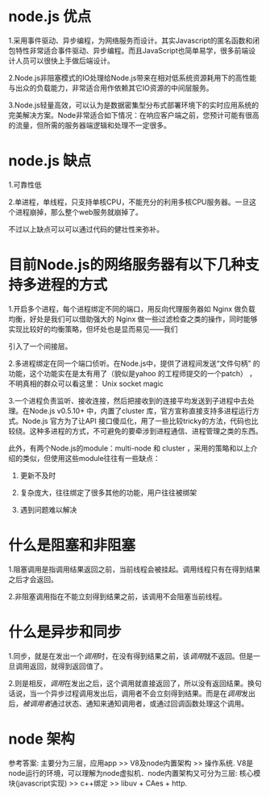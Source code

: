 # node.js 优点

1.采用事件驱动、异步编程，为网络服务而设计。其实Javascript的匿名函数和闭包特性非常适合事件驱动、异步编程。而且JavaScript也简单易学，很多前端设计人员可以很快上手做后端设计。

2.Node.js非阻塞模式的IO处理给Node.js带来在相对低系统资源耗用下的高性能与出众的负载能力，非常适合用作依赖其它IO资源的中间层服务。

3.Node.js轻量高效，可以认为是数据密集型分布式部署环境下的实时应用系统的完美解决方案。Node非常适合如下情况：在响应客户端之前，您预计可能有很高的流量，但所需的服务器端逻辑和处理不一定很多。

# node.js 缺点

1.可靠性低

2.单进程，单线程，只支持单核CPU，不能充分的利用多核CPU服务器。一旦这个进程崩掉，那么整个web服务就崩掉了。

不过以上缺点可以可以通过代码的健壮性来弥补。

# 目前Node.js的网络服务器有以下几种支持多进程的方式

1.开启多个进程，每个进程绑定不同的端口，用反向代理服务器如 Nginx 做负载均衡，好处是我们可以借助强大的 Nginx 做一些过滤检查之类的操作，同时能够实现比较好的均衡策略，但坏处也是显而易见——我们

引入了一个间接层。

2.多进程绑定在同一个端口侦听。在Node.js中，提供了进程间发送“文件句柄” 的功能，这个功能实在是太有用了（貌似是yahoo 的工程师提交的一个patch） ，不明真相的群众可以看这里： Unix socket magic

3.一个进程负责监听、接收连接，然后把接收到的连接平均发送到子进程中去处理。在Node.js v0.5.10+ 中，内置了cluster 库，官方宣称直接支持多进程运行方式。Node.js 官方为了让API 接口傻瓜化，用了一些比较tricky的方法，代码也比较绕。这种多进程的方式，不可避免的要牵涉到进程通信、进程管理之类的东西。

此外，有两个Node.js的module：multi-node 和 cluster ，采用的策略和以上介绍的类似，但使用这些module往往有一些缺点：

1. 更新不及时

2. 复杂庞大，往往绑定了很多其他的功能，用户往往被绑架

3. 遇到问题难以解决

# 什么是阻塞和非阻塞

1.阻塞调用是指调用结果返回之前，当前线程会被挂起。调用线程只有在得到结果之后才会返回。

2.非阻塞调用指在不能立刻得到结果之前，该调用不会阻塞当前线程。

# 什么是异步和同步

1.同步，就是在发出一个*调用*时，在没有得到结果之前，该*调用*就不返回。但是一旦调用返回，就得到返回值了。


2.则是相反，*调用*在发出之后，这个调用就直接返回了，所以没有返回结果。换句话说，当一个异步过程调用发出后，调用者不会立刻得到结果。而是在*调用*发出后，*被调用者*通过状态、通知来通知调用者，或通过回调函数处理这个调用。

# node 架构

参考答案: 主要分为三层，应用app >> V8及node内置架构 >> 操作系统. V8是node运行的环境，可以理解为node虚拟机．node内置架构又可分为三层: 核心模块(javascript实现) >> c++绑定 >> libuv + CAes + http.
